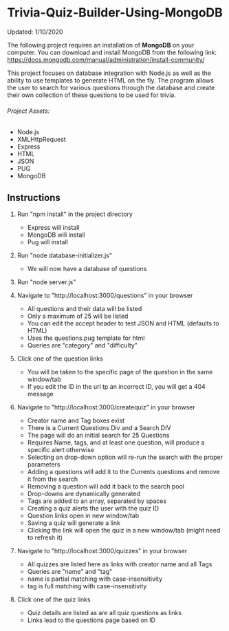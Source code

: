 # Trivia-Quiz-Builder-Using-MongoDB

Updated: 1/10/2020

The following project requires an installation of **MongoDB** on your computer. You can download and install MongoDB from the following link: https://docs.mongodb.com/manual/administration/install-community/

This project focuses on database integration with Node.js as well as the ability to use templates to generate HTML on the fly. The program allows the user to search for various questions through the database and create their own collection of these questions to be used for trivia.

###### Project Assets:

- Node.js
- XMLHttpRequest
- Express
- HTML
- JSON
- PUG
- MongoDB

## Instructions

1. Run "npm install" in the project directory
   - Express will install
   - MongoDB will install
   - Pug will install

2. Run "node database-initializer.js"
   - We will now have a database of questions
   
3. Run "node server.js"

4. Navigate to "http://localhost:3000/questions" in your browser
   - All questions and their data will be listed
   - Only a maximum of 25 will be listed
   - You can edit the accept header to test JSON and HTML (defaults to HTML)
   - Uses the questions.pug template for html
   - Queries are "category" and "difficulty"

5. Click one of the question links
   - You will be taken to the specific page of the question in the same window/tab
   - If you edit the ID in the url tp an incorrect ID, you will get a 404 message

6. Navigate to "http://localhost:3000/createquiz" in your browser
   - Creator name and Tag boxes exist
   - There is a Current Questions Div and a Search DIV
   - The page will do an initial search for 25 Questions
   - Requires Name, tags, and at least one question, will produce a specific alert otherwise
   - Selecting an drop-down option will re-run the search with the proper parameters
   - Adding a questions will add it to the Currents questions and remove it from the search
   - Removing a question will add it back to the search pool
   - Drop-downs are dynamically generated
   - Tags are added to an array, separated by spaces
   - Creating a quiz alerts the user with the quiz ID
   - Question links open in new window/tab
   - Saving a quiz will generate a link
   - Clicking the link will open the quiz in a new window/tab (might need to refresh it)

7. Navigate to "http://localhost:3000/quizzes" in your browser
   - All quizzes are listed here as links with creator name and all Tags
   - Queries are "name" and "tag"
   - name is partial matching with case-insensitivity
   - tag is full matching with case-insensitivity

8. Click one of the quiz links
   - Quiz details are listed as are all quiz questions as links
   - Links lead to the questions page based on ID
